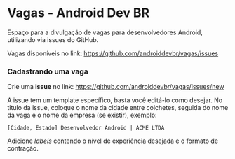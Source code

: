 # Vagas - Android Dev BR

Espaço para a divulgação de vagas para desenvolvedores Android, utilizando via issues do GitHub.

Vagas disponíveis no link: https://github.com/androiddevbr/vagas/issues

### Cadastrando uma vaga

Crie uma **issue** no link: https://github.com/androiddevbr/vagas/issues/new

A issue tem um template específico, basta você editá-lo como desejar. No titulo da issue, coloque o nome da cidade entre colchetes, seguida do nome da vaga e o nome da empresa (se existir), exemplo:

`[Cidade, Estado] Desenvolvedor Android | ACME LTDA`

Adicione _labels_ contendo o nível de experiência desejada e o formato de contração. 
